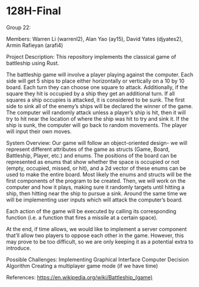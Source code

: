 # 128H-Final
Group 22:

Members: Warren Li (warrenl2), Alan Yao (ay15), David Yates (djyates2), Armin Rafieyan (arafi4)

Project Description:
This repository implements the classical game of battleship using Rust.

The battleship game will involve a player playing against the computer. Each side will get 5 ships to place either horizontally or vertically on a 10 by 10 board. Each turn they can choose one square to attack. Additionally, if the square they hit is occupied by a ship they get an additional turn. If all squares a ship occupies is attacked, it is considered to be sunk. The first side to sink all of the enemy’s ships will be declared the winner of the game. The computer will randomly attack unless a player’s ship is hit, then it will try to hit near the location of where the ship was hit to try and sink it. If the ship is sunk, the computer will go back to random movements. The player will input their own moves.

System Overview:
Our game will follow an object-oriented design- we will represent different attributes of the game as structs (Game, Board, Battleship, Player, etc.) and enums. The positions of the board can be represented as enums that show whether the space is occupied or not (empty, occupied, missed, or hit), and a 2d vector of these enums can be used to make the entire board. Most likely the enums and structs will be the first components of the program to be created. Then, we will work on the computer and how it plays, making sure it randomly targets until hitting a ship, then hitting near the ship to pursue a sink. Around the same time we will be implementing user inputs which will attack the computer’s board.

Each action of the game will be executed by calling its corresponding function (i.e. a function that fires a missile at a certain space).

At the end, if time allows, we would like to implement a server component that’ll allow two players to oppose each other in the game. However, this may prove to be too difficult, so we are only keeping it as a potential extra to introduce.

Possible Challenges:
Implementing Graphical Interface
Computer Decision Algorithm
Creating a multiplayer game mode (if we have time)

References:
https://en.wikipedia.org/wiki/Battleship_(game)
